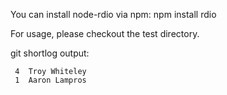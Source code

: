 You can install node-rdio via npm: npm install rdio

For usage, please checkout the test directory.


git shortlog output:

     4  Troy Whiteley
     1  Aaron Lampros